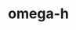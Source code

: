 ---
title: "omega-h"
layout: cache
categories: [package, develop-2024-06-02]
meta: {"versions": ["9.34.13"], "compilers": ["cce@=15.0.1", "gcc@=10.3.0", "gcc@=11.4.0", "gcc@=9.4.0", "oneapi@=2024.0.0"], "oss": ["rhel8", "sle_hpc15", "ubuntu20.04", "ubuntu22.04"], "platforms": ["linux"], "targets": ["neoverse_v1", "neoverse_v2", "ppc64le", "x86_64_v3", "x86_64_v4", "zen4"], "stacks": ["e4s", "e4s-cray-rhel", "e4s-cray-sles", "e4s-neoverse-v2", "e4s-neoverse_v1", "e4s-oneapi", "e4s-power", "root"], "num_specs": 10, "num_specs_by_stack": {"e4s-cray-rhel": 1, "root": 10, "e4s-cray-sles": 1, "e4s-power": 2, "e4s-neoverse_v1": 3, "e4s-neoverse-v2": 1, "e4s": 1, "e4s-oneapi": 1}}
spec_details: [{"hash": "uwj7desnve7ozd2l475cnewifv5as2y3", "compiler": "cce@=15.0.1", "versions": ["9.34.13"], "os": "rhel8", "platform": "linux", "target": "zen4", "variants": ["build_system=cmake", "build_type=Release", "~cuda", "~examples", "generator=make", "~gmsh", "~ipo", "~kokkos", "+mpi", "+optimize", "+shared", "+symbols", "~throw", "+trilinos", "~warnings", "+zlib"], "stacks": ["e4s-cray-rhel", "root"], "size": "-", "tarball": "https://binaries.spack.io/releases/develop-2024-06-02/build_cache/linux-rhel8-zen4/cce-15.0.1/omega-h-9.34.13/linux-rhel8-zen4-cce-15.0.1-omega-h-9.34.13-uwj7desnve7ozd2l475cnewifv5as2y3.spack"}, {"hash": "tuygmngvewzwvsj47uxmonbbywq3dhvt", "compiler": "gcc@=10.3.0", "versions": ["9.34.13"], "os": "sle_hpc15", "platform": "linux", "target": "x86_64_v4", "variants": ["build_system=cmake", "build_type=Release", "~cuda", "~examples", "generator=make", "~gmsh", "~ipo", "~kokkos", "+mpi", "+optimize", "+shared", "+symbols", "~throw", "+trilinos", "~warnings", "+zlib"], "stacks": ["e4s-cray-sles", "root"], "size": "-", "tarball": "https://binaries.spack.io/releases/develop-2024-06-02/build_cache/linux-sle_hpc15-x86_64_v4/gcc-10.3.0/omega-h-9.34.13/linux-sle_hpc15-x86_64_v4-gcc-10.3.0-omega-h-9.34.13-tuygmngvewzwvsj47uxmonbbywq3dhvt.spack"}, {"hash": "kqiwat4xdu4agznd6igkwcr2icmopwyx", "compiler": "gcc@=9.4.0", "versions": ["9.34.13"], "os": "ubuntu20.04", "platform": "linux", "target": "ppc64le", "variants": ["build_system=cmake", "build_type=Release", "~cuda", "~examples", "generator=make", "~gmsh", "~ipo", "~kokkos", "+mpi", "+optimize", "+shared", "+symbols", "~throw", "+trilinos", "~warnings", "+zlib"], "stacks": ["root", "e4s-power"], "size": "-", "tarball": "https://binaries.spack.io/releases/develop-2024-06-02/build_cache/linux-ubuntu20.04-ppc64le/gcc-9.4.0/omega-h-9.34.13/linux-ubuntu20.04-ppc64le-gcc-9.4.0-omega-h-9.34.13-kqiwat4xdu4agznd6igkwcr2icmopwyx.spack"}, {"hash": "fifkqqotk7sfzqrefqbdm75sedram4q2", "compiler": "gcc@=9.4.0", "versions": ["9.34.13"], "os": "ubuntu20.04", "platform": "linux", "target": "ppc64le", "variants": ["build_system=cmake", "build_type=Release", "+cuda", "cuda_arch=70", "~examples", "generator=make", "~gmsh", "~ipo", "~kokkos", "+mpi", "+optimize", "+shared", "+symbols", "~throw", "+trilinos", "~warnings", "+zlib"], "stacks": ["root", "e4s-power"], "size": "-", "tarball": "https://binaries.spack.io/releases/develop-2024-06-02/build_cache/linux-ubuntu20.04-ppc64le/gcc-9.4.0/omega-h-9.34.13/linux-ubuntu20.04-ppc64le-gcc-9.4.0-omega-h-9.34.13-fifkqqotk7sfzqrefqbdm75sedram4q2.spack"}, {"hash": "2trecscno54jjadprcdaeheyzqgl5mal", "compiler": "gcc@=11.4.0", "versions": ["9.34.13"], "os": "ubuntu22.04", "platform": "linux", "target": "neoverse_v1", "variants": ["build_system=cmake", "build_type=Release", "+cuda", "cuda_arch=80", "~examples", "generator=make", "~gmsh", "~ipo", "~kokkos", "+mpi", "+optimize", "+shared", "+symbols", "~throw", "+trilinos", "~warnings", "+zlib"], "stacks": ["e4s-neoverse_v1", "root"], "size": "-", "tarball": "https://binaries.spack.io/releases/develop-2024-06-02/build_cache/linux-ubuntu22.04-neoverse_v1/gcc-11.4.0/omega-h-9.34.13/linux-ubuntu22.04-neoverse_v1-gcc-11.4.0-omega-h-9.34.13-2trecscno54jjadprcdaeheyzqgl5mal.spack"}, {"hash": "fqmt6xom37ayigdlto3xluzpul4sf3ve", "compiler": "gcc@=11.4.0", "versions": ["9.34.13"], "os": "ubuntu22.04", "platform": "linux", "target": "neoverse_v1", "variants": ["build_system=cmake", "build_type=Release", "~cuda", "~examples", "generator=make", "~gmsh", "~ipo", "~kokkos", "+mpi", "+optimize", "+shared", "+symbols", "~throw", "+trilinos", "~warnings", "+zlib"], "stacks": ["e4s-neoverse_v1", "root"], "size": "-", "tarball": "https://binaries.spack.io/releases/develop-2024-06-02/build_cache/linux-ubuntu22.04-neoverse_v1/gcc-11.4.0/omega-h-9.34.13/linux-ubuntu22.04-neoverse_v1-gcc-11.4.0-omega-h-9.34.13-fqmt6xom37ayigdlto3xluzpul4sf3ve.spack"}, {"hash": "alykiu5o2jp4cnbclvbuygnzk5my6mvk", "compiler": "gcc@=11.4.0", "versions": ["9.34.13"], "os": "ubuntu22.04", "platform": "linux", "target": "neoverse_v1", "variants": ["build_system=cmake", "build_type=Release", "+cuda", "cuda_arch=75", "~examples", "generator=make", "~gmsh", "~ipo", "~kokkos", "+mpi", "+optimize", "+shared", "+symbols", "~throw", "+trilinos", "~warnings", "+zlib"], "stacks": ["e4s-neoverse_v1", "root"], "size": "-", "tarball": "https://binaries.spack.io/releases/develop-2024-06-02/build_cache/linux-ubuntu22.04-neoverse_v1/gcc-11.4.0/omega-h-9.34.13/linux-ubuntu22.04-neoverse_v1-gcc-11.4.0-omega-h-9.34.13-alykiu5o2jp4cnbclvbuygnzk5my6mvk.spack"}, {"hash": "vqol27yocza3zrjcfdy6zkfosl3neyr7", "compiler": "gcc@=11.4.0", "versions": ["9.34.13"], "os": "ubuntu22.04", "platform": "linux", "target": "neoverse_v2", "variants": ["build_system=cmake", "build_type=Release", "~cuda", "~examples", "generator=make", "~gmsh", "~ipo", "~kokkos", "+mpi", "+optimize", "+shared", "+symbols", "~throw", "+trilinos", "~warnings", "+zlib"], "stacks": ["root", "e4s-neoverse-v2"], "size": "-", "tarball": "https://binaries.spack.io/releases/develop-2024-06-02/build_cache/linux-ubuntu22.04-neoverse_v2/gcc-11.4.0/omega-h-9.34.13/linux-ubuntu22.04-neoverse_v2-gcc-11.4.0-omega-h-9.34.13-vqol27yocza3zrjcfdy6zkfosl3neyr7.spack"}, {"hash": "lsckgova26xozdgp6f2lnewjhm3lt2qn", "compiler": "gcc@=11.4.0", "versions": ["9.34.13"], "os": "ubuntu22.04", "platform": "linux", "target": "x86_64_v3", "variants": ["build_system=cmake", "build_type=Release", "~cuda", "~examples", "generator=make", "~gmsh", "~ipo", "~kokkos", "+mpi", "+optimize", "+shared", "+symbols", "~throw", "+trilinos", "~warnings", "+zlib"], "stacks": ["e4s", "root"], "size": "-", "tarball": "https://binaries.spack.io/releases/develop-2024-06-02/build_cache/linux-ubuntu22.04-x86_64_v3/gcc-11.4.0/omega-h-9.34.13/linux-ubuntu22.04-x86_64_v3-gcc-11.4.0-omega-h-9.34.13-lsckgova26xozdgp6f2lnewjhm3lt2qn.spack"}, {"hash": "btec7sqqbfz6opk4y6lnzndtdpdjnnpw", "compiler": "oneapi@=2024.0.0", "versions": ["9.34.13"], "os": "ubuntu22.04", "platform": "linux", "target": "x86_64_v3", "variants": ["build_system=cmake", "build_type=Release", "~cuda", "~examples", "generator=make", "~gmsh", "~ipo", "~kokkos", "+mpi", "+optimize", "+shared", "+symbols", "~throw", "+trilinos", "~warnings", "+zlib"], "stacks": ["root", "e4s-oneapi"], "size": "-", "tarball": "https://binaries.spack.io/releases/develop-2024-06-02/build_cache/linux-ubuntu22.04-x86_64_v3/oneapi-2024.0.0/omega-h-9.34.13/linux-ubuntu22.04-x86_64_v3-oneapi-2024.0.0-omega-h-9.34.13-btec7sqqbfz6opk4y6lnzndtdpdjnnpw.spack"}]
---